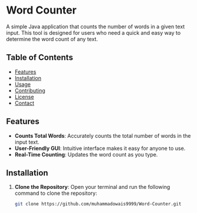 # Word Counter

A simple Java application that counts the number of words in a given text input. This tool is designed for users who need a quick and easy way to determine the word count of any text.

## Table of Contents
- [Features](#features)
- [Installation](#installation)
- [Usage](#usage)
- [Contributing](#contributing)
- [License](#license)
- [Contact](#contact)

## Features
- **Counts Total Words**: Accurately counts the total number of words in the input text.
- **User-Friendly GUI**: Intuitive interface makes it easy for anyone to use.
- **Real-Time Counting**: Updates the word count as you type.

## Installation

1. **Clone the Repository**:
   Open your terminal and run the following command to clone the repository:
   ```bash
   git clone https://github.com/muhammadowais9999/Word-Counter.git
